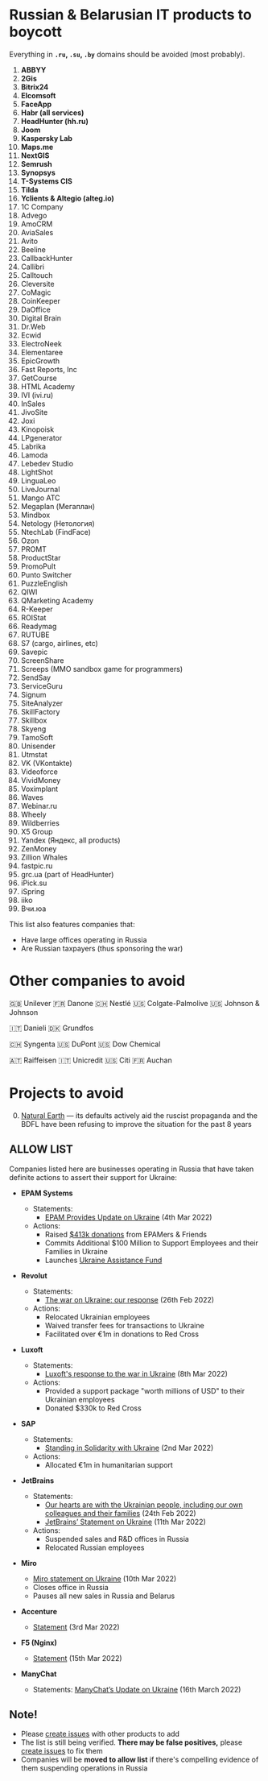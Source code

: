 # Russian & Belarusian IT products to boycott

Everything in **`.ru`, `.su`, `.by`** domains should be avoided (most probably).

1. **ABBYY**
0. **2Gis**
0. **Bitrix24**
0. **Elcomsoft**
0. **FaceApp**
0. **Habr (all services)**
0. **HeadHunter (hh.ru)**
0. **Joom**
0. **Kaspersky Lab**
0. **Maps.me**
0. **NextGIS**
0. **Semrush**
0. **Synopsys**
0. **T-Systems CIS**
0. **Tilda**
0. **Yclients & Altegio (alteg.io)**
0. 1C Company
0. Advego
0. AmoCRM
0. AviaSales
0. Avito
0. Beeline
0. CallbackHunter
0. Callibri
0. Calltouch
0. Cleversite
0. CoMagic
0. CoinKeeper
0. DaOffice
0. Digital Brain
0. Dr.Web
0. Ecwid
0. ElectroNeek
0. Elementaree
0. EpicGrowth
0. Fast Reports, Inc
0. GetCourse
0. HTML Academy
0. IVI (ivi.ru)
0. InSales
0. JivoSite
0. Joxi
0. Kinopoisk
0. LPgenerator
0. Labrika
0. Lamoda
0. Lebedev Studio
0. LightShot
0. LinguaLeo
0. LiveJournal
0. Mango АТС
0. Megaplan (Мегаплан)
0. Mindbox
0. Netology (Нетология)
0. NtechLab (FindFace)
0. Ozon
0. PROMT
0. ProductStar
0. PromoPult
0. Punto Switcher
0. PuzzleEnglish
0. QIWI
0. QMarketing Academy
0. R-Keeper
0. ROIStat
0. Readymag
0. RUTUBE
0. S7 (cargo, airlines, etc)
0. Savepic
0. ScreenShare
0. Screeps (MMO sandbox game for programmers)
0. SendSay
0. ServiceGuru
0. Signum
0. SiteAnalyzer
0. SkillFactory
0. Skillbox
0. Skyeng
0. TamoSoft
0. Unisender
0. Utmstat
0. VK (VKontakte)
0. Videoforce
0. VividMoney
0. Voximplant
0. Waves
0. Webinar.ru
0. Wheely
0. Wildberries
0. X5 Group
0. Yandex (Яндекс, all products)
0. ZenMoney
0. Zillion Whales
0. fastpic.ru
0. grc.ua (part of HeadHunter)
0. iPick.su
0. iSpring
0. iiko
0. Вчи.юа

This list also features companies that:
- Have large offices operating in Russia
- Are Russian taxpayers (thus sponsoring the war)

# Other companies to avoid

🇬🇧 Unilever
🇫🇷 Danone
🇨🇭 Nestlé
🇺🇸 Colgate-Palmolive
🇺🇸 Johnson & Johnson

🇮🇹 Danieli
🇩🇰 Grundfos

🇨🇭 Syngenta
🇺🇸 DuPont
🇺🇸 Dow Chemical

🇦🇹 Raiffeisen
🇮🇹 Unicredit
🇺🇸 Citi
🇫🇷 Auchan

# Projects to avoid

0. [Natural Earth](https://github.com/nvkelso/natural-earth-vector) — its defaults actively aid the ruscist propaganda and the BDFL have been refusing to improve the situation for the past 8 years

## ALLOW LIST

Companies listed here are businesses operating in Russia that have taken definite actions to assert their support for Ukraine:

- **EPAM Systems**
    - Statements:
       - [EPAM Provides Update on Ukraine](https://www.epam.com/about/newsroom/press-releases/2022/epam-provides-update-on-ukraine) (4th Mar 2022)
    - Actions:
      - Raised [$413k donations](https://www.epam.com/support-ukraine) from EPAMers & Friends
      - Commits Additional $100 Million to Support Employees and their Families in Ukraine
      - Launches [Ukraine Assistance Fund](https://www.epam.com/about/newsroom/press-releases/2022/epam-launches-ukraine-assistance-fund)
- **Revolut**
  - Statements:
    - [The war on Ukraine: our response](https://blog.revolut.com/the-war-on-ukraine-our-response) (26th Feb 2022)
  - Actions:
    - Relocated Ukrainian employees
    - Waived transfer fees for transactions to Ukraine
    - Facilitated over €1m in donations to Red Cross
- **Luxoft**
  - Statements:
    - [Luxoft's response to the war in Ukraine](https://www.luxoft.com/pr/we-stand-united-with-ukraine) (8th Mar 2022)
  - Actions:
    - Provided a support package "worth millions of USD" to their Ukrainian employees
    - Donated $330k to Red Cross
- **SAP**
  - Statements:
    - [Standing in Solidarity with Ukraine](https://news.sap.com/2022/03/standing-in-solidarity) (2nd Mar 2022)
  - Actions:
    - Allocated €1m in humanitarian support
- **JetBrains**
  - Statements:
    - [Our hearts are with the Ukrainian people, including our own colleagues and their families](https://twitter.com/jetbrains/status/1496786254494670851) (24th Feb 2022)
    - [JetBrains’ Statement on Ukraine](https://blog.jetbrains.com/blog/2022/03/11/jetbrains-statement-on-ukraine) (11th Mar 2022)
  - Actions:
    - Suspended sales and R&D offices in Russia
    - Relocated Russian employees
- **Miro**
    - [Miro statement on Ukraine](https://miro.com/blog/update-from-miro-team/) (10th Mar 2022)
    - Closes office in Russia
    - Pauses all new sales in Russia and Belarus
- **Accenture**
    - [Statement](https://newsroom.accenture.com/news/accenture-to-discontinue-business-in-russia.htm) (3rd Mar 2022)

- **F5 (Nginx)**
    - [Statement](https://www.f5.com/company/blog/standing-firm-in-support-of-the-people-of-ukraine) (15th Mar 2022)
- **ManyChat**
    - Statements: [ManyChat’s Update on Ukraine](https://manychat.com/blog/manychats-update-on-ukraine/) (16th March 2022)

## Note!
- Please [create issues](https://github.com/vshymanskyy/StandWithUkraine/issues/new) with other products to add
- The list is still being verified. **There may be false positives,** please [create issues](https://github.com/vshymanskyy/StandWithUkraine/issues/new) to fix them
- Companies will be **moved to allow list** if there's compelling evidence of them suspending operations in Russia
